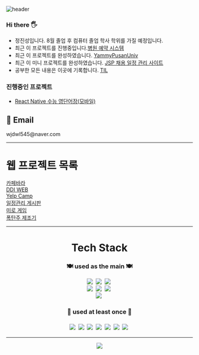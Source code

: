 ![header](https://capsule-render.vercel.app/api?type=wave&color=ffafcc&height=420&section=header&text=Welcome%20&fontSize=85&fontColor=caf0f8&desc=Jinseong's_gitHub!&descAlign=85&animation=fadeIn)

  <h3> Hi there 🖐</h3>
  <ul>
    <li>정진성입니다. 8월 졸업 후 컴퓨터 졸업 학사 학위를 가질 예정입니다.</li>
    <li>최근 이 프로젝트를 진행중입니다.<a href="https://github.com/fkthfvk112/hospital_reservation">병원 예약 시스템</a>  </li>
    <li>최근 이 프로젝트를 완성하였습니다. <a href="https://github.com/fkthfvk112/YammyPusanUniv">YammyPusanUniv</a></li>
    <li>최근 이 미니 프로젝트를 완성하였습니다. <a href="https://github.com/fkthfvk112/jspBbsCal">JSP 채용 일정 관리 사이트</a></li>
    <li>공부한 모든 내용은 이곳에 기록합니다. <a href="https://github.com/fkthfvk112/TIL">TIL</a></li>
  </ul>
  </hr>
  <h3> 진행중인 프로젝트</h3>
  <ul>
    <li><a href="https://github.com/fkthfvk112/vocaApp">React Native 수능 영단어장(모바일)</a></li>
  </ul>
  <div>
    <h2> 📧 Email</h2>
     <p>wjdwl545@naver.com</p>
  </div>
<hr>
<h1>웹 프로젝트 목록</h1>
<div>
    <a href="https://github.com/fkthfvk112/cafebara">카페바라</a>
</div>
<div>
    <a href="https://github.com/fkthfvk112/DDI_WEB">DDI WEB</a>
</div>
<div>
    <a href="https://github.com/fkthfvk112/YelpCamp">Yelp Camp</a>
</div>
<div>
    <a href="https://github.com/fkthfvk112/jspBbsCal">일정관리 게시판</a>
</div>
<div>
    <a href="https://github.com/fkthfvk112/mazeGame">미로 게임</a>
</div>
<div>
    <a href="https://github.com/fkthfvk112/randomCocktatilMaker">폭탄주 제조기</a>
</div>
<hr>
  <div align="center">
    <div>
      <h1>Tech Stack</h1>
      <h3> 🍽 used as the main 🍽</h3>
      <img src="https://img.shields.io/badge/JavaScript-F7DF1E?style=flat&logo=JavaScript&logoColor=white"/></a>&nbsp
      <img src="https://img.shields.io/badge/CSS3-1572B6?style=flat&logo=CSS3&logoColor=white"/></a>&nbsp
      <img src="https://img.shields.io/badge/HTML5-E34F26?style=flat&logo=HTML5&logoColor=white"/></a>&nbsp
      </br>
      <img src="https://img.shields.io/badge/Node.js-339933?style=flat&logo=Node.js&logoColor=white"/></a>&nbsp
      <img src="https://img.shields.io/badge/MongoDB-47A248?style=flat&logo=MongoDB&logoColor=white"/></a>&nbsp
      <img src="https://img.shields.io/badge/React-61DAFB?style=flat&logo=React&logoColor=white"/></a>&nbsp
      </br>
      <img src="https://img.shields.io/badge/React-61DAFB?style=flat&logo=React&logoColor=white"/></a>&nbsp
    </div>
     <div>
       <h3> 🏫 used at least once 🏫<h3>
       <img src="https://img.shields.io/badge/C-A8B9CC?style=flat&logo=C&logoColor=white"/></a>&nbsp
       <img src="https://img.shields.io/badge/C++-00599C?style=flat&logo=C++&logoColor=white"/></a>&nbsp
       <img src="https://img.shields.io/badge/Python-3776AB?style=flat&logo=Python&logoColor=white"/></a>&nbsp
       <img src="https://img.shields.io/badge/TensorFlow-FF6F00?style=flat&logo=TensorFlow&logoColor=white"/></a>&nbsp
       <img src="https://img.shields.io/badge/MySQL-4479A1?style=flat&logo=MySQL&logoColor=white"/></a>&nbsp
       <img src="https://img.shields.io/badge/Android Studio-3DDC84?style=flat&logo=Android Studio&logoColor=white"/></a>&nbsp
       <img src="https://img.shields.io/badge/Kotlin-7F52FF?style=flat&logo=Kotlin&logoColor=white"/></a>&nbsp
     </div>
     <hr>
     <img src= "https://github-readme-stats.vercel.app/api/top-langs/?username=fkthfvk112&layout=compact&theme=dark"> </src>
  </div>
